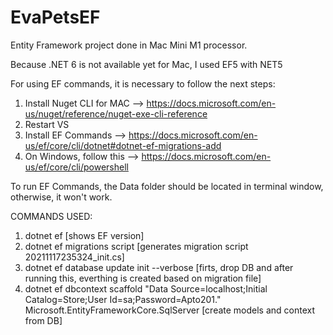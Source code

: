 # EvaPetsEF
Entity Framework project done in Mac Mini M1 processor.

Because .NET 6 is not available yet for Mac, I used EF5 with NET5

For using EF commands, it is necessary to follow the next steps:

1. Install Nuget CLI for MAC --> https://docs.microsoft.com/en-us/nuget/reference/nuget-exe-cli-reference
2. Restart VS
3. Install EF Commands --> https://docs.microsoft.com/en-us/ef/core/cli/dotnet#dotnet-ef-migrations-add
4. On Windows, follow this --> https://docs.microsoft.com/en-us/ef/core/cli/powershell

To run EF Commands, the Data folder should be located in terminal window, otherwise, it won't work. 


COMMANDS USED:
1. dotnet ef [shows EF version]
2. dotnet ef migrations script [generates migration script 20211117235324_init.cs]
3. dotnet ef database update init --verbose [firts, drop DB and after running this, everthing is created based on migration file]
4. dotnet ef dbcontext scaffold "Data Source=localhost;Initial Catalog=Store;User Id=sa;Password=Apto201." Microsoft.EntityFrameworkCore.SqlServer [create models and context from DB]
